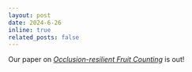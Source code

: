 ```yaml
---
layout: post
date: 2024-6-26
inline: true
related_posts: false
---
```


Our paper on *[Occlusion-resilient Fruit Counting](https://www.sciencedirect.com/science/article/abs/pii/S0957417424014544)* is out!

